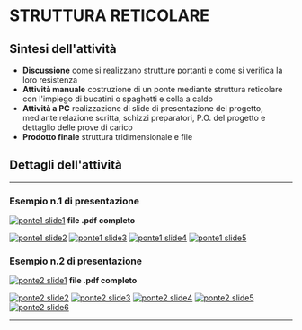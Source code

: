 # STRUTTURA RETICOLARE

## Sintesi dell'attività
- **Discussione** come si realizzano strutture portanti e come si verifica la loro resistenza
- **Attività manuale** costruzione di un ponte mediante struttura reticolare con l'impiego di bucatini o spaghetti e colla a caldo
- **Attività a PC** realizzazione di slide di presentazione del progetto, mediante relazione scritta, schizzi preparatori, P.O. del progetto e dettaglio delle prove di carico
- **Prodotto finale** struttura tridimensionale e file

## Dettagli dell'attività

---

### Esempio n.1 di presentazione
[![ponte1 slide1](ponte1/ponte1-0.jpg)](ponte1/ponte-spaghetti-1.pdf) **file .pdf completo**

[![ponte1 slide2](ponte1/ponte1-1.jpg)](ponte1/imageBig/ponte1-1.jpg)
[![ponte1 slide3](ponte1/ponte1-2.jpg)](ponte1/imageBig/ponte1-2.jpg)
[![ponte1 slide4](ponte1/ponte1-3.jpg)](ponte1/imageBig/ponte1-3.jpg)
[![ponte1 slide5](ponte1/ponte1-4.jpg)](ponte1/imageBig/ponte1-4.jpg)

### Esempio n.2 di presentazione
[![ponte2 slide1](ponte2/ponte2-0.jpg)](ponte2/ponte-spaghetti-2.pdf) **file .pdf completo**

[![ponte2 slide2](ponte2/ponte2-1.jpg)](ponte2/imageBig/ponte2-1.jpg)
[![ponte2 slide3](ponte2/ponte2-2.jpg)](ponte2/imageBig/ponte2-2.jpg)
[![ponte2 slide4](ponte2/ponte2-3.jpg)](ponte2/imageBig/ponte2-3.jpg)
[![ponte2 slide5](ponte2/ponte2-4.jpg)](ponte2/imageBig/ponte2-4.jpg)
[![ponte2 slide6](ponte2/ponte2-5.jpg)](ponte2/imageBig/ponte2-5.jpg)

---